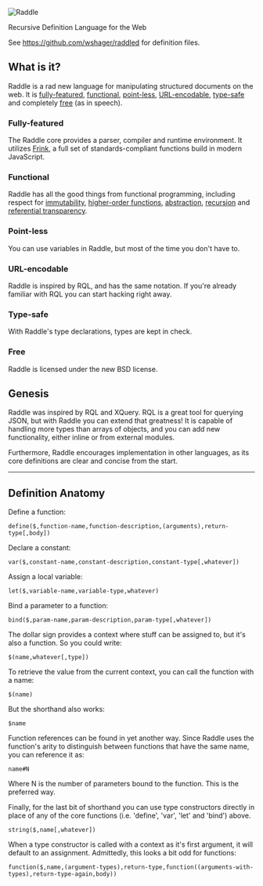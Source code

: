 ![Raddle](https://github.com/wshager/raddle.js/raw/master/logo.svg.png)

Recursive Definition Language for the Web

See https://github.com/wshager/raddled for definition files.


## What is it?

Raddle is a rad new language for manipulating structured documents on the web. It is [fully-featured](#fully-featured), [functional](#functional), [point-less](#point-less), [URL-encodable](#url-encodable), [type-safe](#type-safe) and completely [free](#free) (as in speech).

### Fully-featured

The Raddle core provides a parser, compiler and runtime environment. It utilizes [Frink](https://github.com/wshager/frink), a full set of standards-compliant functions build in modern JavaScript.

### Functional

Raddle has all the good things from functional programming, including respect for [immutability](http://en.wikipedia.org/wiki/Immutable_object), [higher-order functions](http://en.wikipedia.org/wiki/Higher-order_function), [abstraction](http://en.wikipedia.org/wiki/Lambda_calculus), [recursion](http://en.wikipedia.org/wiki/Recursion_%28computer_science%29) and [referential transparency](http://en.wikipedia.org/wiki/Referential_transparency_%28computer_science%29).

### Point-less

You can use variables in Raddle, but most of the time you don't have to.

### URL-encodable

Raddle is inspired by RQL, and has the same notation. If you're already familiar with RQL you can start hacking right away.

### Type-safe

With Raddle's type declarations, types are kept in check.

### Free

Raddle is licensed under the new BSD license.


## Genesis

Raddle was inspired by RQL and XQuery. RQL is a great tool for querying JSON, but with Raddle you can extend that greatness! It is capable of handling more types than arrays of objects, and you can add new functionality, either inline or from external modules.

Furthermore, Raddle encourages implementation in other languages, as its core definitions are clear and concise from the start.
____

## Definition Anatomy


Define a function:

`define($,function-name,function-description,(arguments),return-type[,body])`


Declare a constant:

`var($,constant-name,constant-description,constant-type[,whatever])`


Assign a local variable:

`let($,variable-name,variable-type,whatever)`


Bind a parameter to a function:

`bind($,param-name,param-description,param-type[,whatever])`


The dollar sign provides a context where stuff can be assigned to, but it's also a function. So you could write:

`$(name,whatever[,type])`


To retrieve the value from the current context, you can call the function with a name:

`$(name)`


But the shorthand also works:

`$name`


Function references can be found in yet another way. Since Raddle uses the function's arity to distinguish between functions that have the same name, you can reference it as:

`name#N`

Where N is the number of parameters bound to the function. This is the preferred way.


Finally, for the last bit of shorthand you can use type constructors directly in place of any of the core functions (i.e. 'define', 'var', 'let' and 'bind') above.

`string($,name[,whatever])`


When a type constructor is called with a context as it's first argument, it will default to an assignment. Admittedly, this looks a bit odd for functions:

`function($,name,(argument-types),return-type,function((arguments-with-types),return-type-again,body))`
